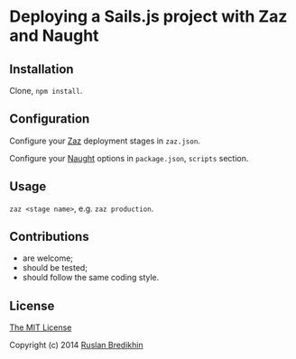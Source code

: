 # Deploying a Sails.js project with Zaz and Naught

## Installation

Clone, `npm install`.

## Configuration

Configure your [Zaz](https://github.com/bredikhin/zaz) deployment stages in `zaz.json`.

Configure your [Naught](https://github.com/andrewrk/naught) options in `package.json`,
`scripts` section.

## Usage

`zaz <stage name>`, e.g. `zaz production`.

## Contributions

* are welcome;
* should be tested;
* should follow the same coding style.

## License

[The MIT License](http://opensource.org/licenses/MIT)

Copyright (c) 2014 [Ruslan Bredikhin](http://www.ruslanbredikhin.com/)
